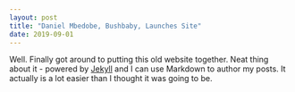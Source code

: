 ```yaml
---
layout: post
title: "Daniel Mbedobe, Bushbaby, Launches Site"
date: 2019-09-01
---
```


Well. Finally got around to putting this old website together. Neat thing about it - powered by [Jekyll](http://jekyllrb.com) and I can use Markdown to author my posts. It actually is a lot easier than I thought it was going to be.
